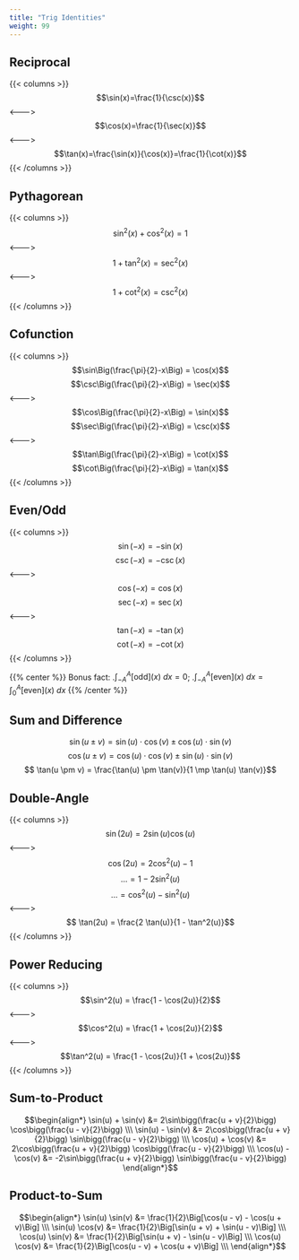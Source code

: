 ```yaml
---
title: "Trig Identities"
weight: 99
---
```


## Reciprocal

{{< columns >}} <!-- begin -->
$$\sin(x)=\frac{1}{\csc(x)}$$
<---> <!-- separator -->
$$\cos(x)=\frac{1}{\sec(x)}$$
<---> <!-- separator -->
$$\tan(x)=\frac{\sin(x)}{\cos(x)}=\frac{1}{\cot(x)}$$
{{< /columns >}}

## Pythagorean

{{< columns >}} <!-- begin -->
$$\sin^2(x) + \cos^2(x) = 1$$
<---> <!-- separator -->
$$1+\tan^2(x) = \sec^2(x)$$
<---> <!-- separator -->
$$1+\cot^2(x)=\csc^2(x)$$
{{< /columns >}}

## Cofunction

{{< columns >}} <!-- begin -->
$$\sin\Big(\frac{\pi}{2}-x\Big) = \cos(x)$$
$$\csc\Big(\frac{\pi}{2}-x\Big) = \sec(x)$$
<---> <!-- separator -->
$$\cos\Big(\frac{\pi}{2}-x\Big) = \sin(x)$$
$$\sec\Big(\frac{\pi}{2}-x\Big) = \csc(x)$$
<---> <!-- separator -->
$$\tan\Big(\frac{\pi}{2}-x\Big) = \cot(x)$$
$$\cot\Big(\frac{\pi}{2}-x\Big) = \tan(x)$$
{{< /columns >}}

## Even/Odd

{{< columns >}} <!-- begin -->
$$ \sin(-x) = -\sin(x)$$
$$ \csc(-x) = -\csc(x)$$
<---> <!-- separator -->
$$ \cos(-x) = \cos(x)$$
$$ \sec(-x) = \sec(x)$$
<---> <!-- separator -->
$$ \tan(-x) = - \tan(x)$$
$$ \cot(-x) = -\cot(x)$$
{{< /columns >}}

{{% center %}}
Bonus fact: .$\int_{-A}^A \text{[odd]}(x)\ dx = 0$; .$\int_{-A}^A \text{[even]}(x)\ dx = \int_0^A \text{[even]}(x)\ dx$
{{% /center %}}

## Sum and Difference

$$ \sin(u \pm v) = \sin(u) \cdot \cos(v) \pm \cos(u) \cdot \sin(v)$$
$$ \cos(u \pm v) = \cos(u) \cdot \cos(v) \pm \sin(u) \cdot \sin(v)$$
$$ \tan(u \pm v) = \frac{\tan(u) \pm \tan(v)}{1 \mp \tan(u) \tan(v)}$$

## Double-Angle

{{< columns >}} <!-- begin -->
$$ \sin(2u) = 2 \sin(u) \cos(u)$$
<---> <!-- separator -->
$$ \cos(2u) = 2 \cos^2(u) - 1$$
$$ ... = 1- 2 \sin^2(u) $$
$$ ... = \cos^2(u) - \sin^2(u) $$
<---> <!-- separator -->
$$ \tan(2u) = \frac{2 \tan(u)}{1 - \tan^2(u)}$$
{{< /columns >}}

## Power Reducing

{{< columns >}} <!-- begin -->
$$\sin^2(u) = \frac{1 - \cos(2u)}{2}$$
<---> <!-- separator -->
$$\cos^2(u) = \frac{1 + \cos(2u)}{2}$$
<---> <!-- separator -->
$$\tan^2(u) = \frac{1 - \cos(2u)}{1 + \cos(2u)}$$
{{< /columns >}}

## Sum-to-Product

$$\begin{align*}
\sin(u) + \sin(v) &= 2\sin\bigg(\frac{u + v}{2}\bigg) \cos\bigg(\frac{u - v}{2}\bigg) \\\
\sin(u) - \sin(v) &= 2\cos\bigg(\frac{u + v}{2}\bigg) \sin\bigg(\frac{u - v}{2}\bigg) \\\
\cos(u) + \cos(v) &= 2\cos\bigg(\frac{u + v}{2}\bigg) \cos\bigg(\frac{u - v}{2}\bigg) \\\
\cos(u) - \cos(v) &= -2\sin\bigg(\frac{u + v}{2}\bigg) \sin\bigg(\frac{u - v}{2}\bigg)
\end{align*}$$


## Product-to-Sum

$$\begin{align*}
\sin(u) \sin(v) &= \frac{1}{2}\Big[\cos(u - v) - \cos(u + v)\Big] \\\
\sin(u) \cos(v) &= \frac{1}{2}\Big[\sin(u + v) + \sin(u - v)\Big] \\\
\cos(u) \sin(v) &= \frac{1}{2}\Big[\sin(u + v) - \sin(u - v)\Big] \\\
\cos(u) \cos(v) &= \frac{1}{2}\Big[\cos(u - v) + \cos(u + v)\Big] \\\
\end{align*}$$

